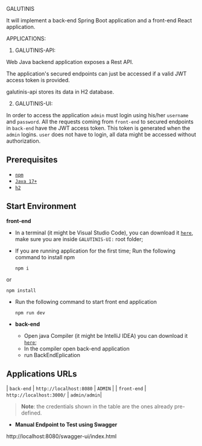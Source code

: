 GALUTINIS

It will implement a back-end Spring Boot application and a front-end React application.

APPLICATIONS:

1. GALUTINIS-API:

Web Java backend application exposes a Rest API.

The application's secured endpoints can just be accessed if a valid JWT access token is provided.

galutinis-api stores its data in H2 database.
  
2. GALUTINIS-UI:
  
  In order to access the application `admin` must login using his/her `username` and `password`. All the requests coming from `front-end` to secured endpoints in `back-end` have the JWT access token. This token is generated when the `admin` logins.
  `user` does not have to login, all data might be accessed without authorization.

  
 
## Prerequisites

- [`npm`](https://docs.npmjs.com/downloading-and-installing-node-js-and-npm)
- [`Java 17+`](https://www.oracle.com/java/technologies/downloads/#java17)
- [`h2`](https://www.h2database.com/html/download.html)


## Start Environment

**front-end**

- In a terminal (it might be Visual Studio Code), you can download it [`here`](https://code.visualstudio.com/download), make sure you are inside `GALUTINIS-UI:` root folder;

- If you are running application for the first time; Run the following command to install npm 
   ```
   npm i
 
 or

   ```
   npm install
   ```

- Run the following command to start front end application 

   ```
   npm run dev

- **back-end**

  - Open java Compiler (it might be IntelliJ IDEA) you can download it [`here`](https://www.jetbrains.com/idea/download/?section=windows);
  - In the compiler open back-end application
  - run BackEndEplication

  

## Applications URLs

  | `back-end`     | `http://localhost:8080`      | `ADMIN`                                     |
  | `front-end`    | `http://localhost:3000/`     | `admin/admin`|

> **Note**: the credentials shown in the table are the ones already pre-defined.

- **Manual Endpoint to Test using Swagger**
  
 http://localhost:8080/swagger-ui/index.html
    


